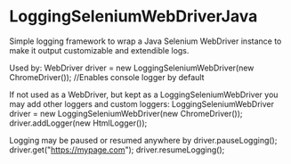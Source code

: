 # LoggingSeleniumWebDriverJava
Simple logging framework to wrap a Java Selenium WebDriver instance to make it output customizable and extendible logs.

Used by:
    WebDriver driver = new LoggingSeleniumWebDriver(new ChromeDriver()); //Enables console logger by default
    
If not used as a WebDriver, but kept as a LoggingSeleniumWebDriver you may add other loggers and custom loggers:
    LoggingSeleniumWebDriver driver = new LoggingSeleniumWebDriver(new ChromeDriver());
    driver.addLogger(new HtmlLogger());
    
Logging may be paused or resumed anywhere by
    driver.pauseLogging();
    driver.get("https://mypage.com");
    driver.resumeLogging();
